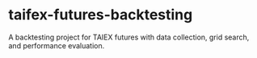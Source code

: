 # taifex-futures-backtesting
A backtesting project for TAIEX futures with data collection, grid search, and performance evaluation.
